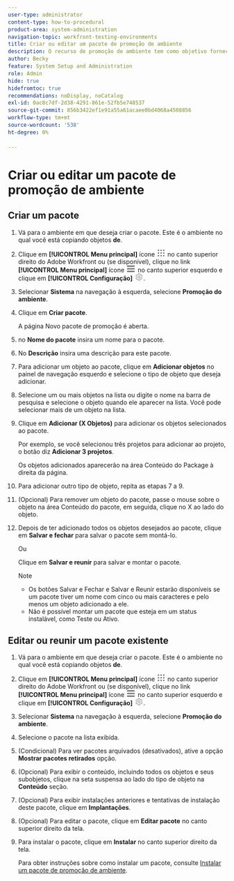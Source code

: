 ```yaml
---
user-type: administrator
content-type: how-to-procedural
product-area: system-administration
navigation-topic: workfront-testing-environments
title: Criar ou editar um pacote de promoção de ambiente
description: O recurso de promoção de ambiente tem como objetivo fornecer a capacidade de mover objetos relacionados à configuração de um ambiente para outro. Saiba como criar um pacote de promoção de ambiente que você pode instalar em um ambiente diferente.
author: Becky
feature: System Setup and Administration
role: Admin
hide: true
hidefromtoc: true
recommendations: noDisplay, noCatalog
exl-id: 0ac8c7df-2d38-4291-861e-52fb5e748537
source-git-commit: 856b3422ef1e91a55a61acaee0bd4068a4508856
workflow-type: tm+mt
source-wordcount: '538'
ht-degree: 0%

---
```


# Criar ou editar um pacote de promoção de ambiente

## Criar um pacote

1. Vá para o ambiente em que deseja criar o pacote. Este é o ambiente no qual você está copiando objetos **de**.
1. Clique em **[!UICONTROL Menu principal]** ícone ![Menu principal](/help/_includes/assets/main-menu-icon.png) no canto superior direito do Adobe Workfront ou (se disponível), clique no link **[!UICONTROL Menu principal]** ícone ![Menu principal](/help/_includes/assets/main-menu-icon-left-nav.png) no canto superior esquerdo e clique em **[!UICONTROL Configuração]** ![Ícone de Configuração](/help/_includes/assets/gear-icon-setup.png).
1. Selecionar **Sistema** na navegação à esquerda, selecione **Promoção do ambiente**.
1. Clique em **Criar pacote**.

   A página Novo pacote de promoção é aberta.

1. no **Nome do pacote** insira um nome para o pacote.
1. No **Descrição** insira uma descrição para este pacote.
1. Para adicionar um objeto ao pacote, clique em **Adicionar objetos** no painel de navegação esquerdo e selecione o tipo de objeto que deseja adicionar.
1. Selecione um ou mais objetos na lista ou digite o nome na barra de pesquisa e selecione o objeto quando ele aparecer na lista. Você pode selecionar mais de um objeto na lista.
1. Clique em **Adicionar (X Objetos)** para adicionar os objetos selecionados ao pacote.

   Por exemplo, se você selecionou três projetos para adicionar ao projeto, o botão diz **Adicionar 3 projetos**.

   Os objetos adicionados aparecerão na área Conteúdo do Package à direita da página.

1. Para adicionar outro tipo de objeto, repita as etapas 7 a 9.
1. (Opcional) Para remover um objeto do pacote, passe o mouse sobre o objeto na área Conteúdo do pacote, em seguida, clique no X ao lado do objeto.
1. Depois de ter adicionado todos os objetos desejados ao pacote, clique em **Salvar e fechar** para salvar o pacote sem montá-lo.

   Ou

   Clique em **Salvar e reunir** para salvar e montar o pacote.

   >[!NOTE]
   >
   >* Os botões Salvar e Fechar e Salvar e Reunir estarão disponíveis se um pacote tiver um nome com cinco ou mais caracteres e pelo menos um objeto adicionado a ele.
   >* Não é possível montar um pacote que esteja em um status instalável, como Teste ou Ativo.

## Editar ou reunir um pacote existente

1. Vá para o ambiente em que deseja criar o pacote. Este é o ambiente no qual você está copiando objetos **de**.
1. Clique em **[!UICONTROL Menu principal]** ícone ![Menu principal](/help/_includes/assets/main-menu-icon.png) no canto superior direito do Adobe Workfront ou (se disponível), clique no link **[!UICONTROL Menu principal]** ícone ![Menu principal](/help/_includes/assets/main-menu-icon-left-nav.png) no canto superior esquerdo e clique em **[!UICONTROL Configuração]** ![Ícone de Configuração](/help/_includes/assets/gear-icon-setup.png).
1. Selecionar **Sistema** na navegação à esquerda, selecione **Promoção do ambiente**.
1. Selecione o pacote na lista exibida.
1. (Condicional) Para ver pacotes arquivados (desativados), ative a opção **Mostrar pacotes retirados** opção.
1. (Opcional) Para exibir o conteúdo, incluindo todos os objetos e seus subobjetos, clique na seta suspensa ao lado do tipo de objeto na **Conteúdo** seção.
1. (Opcional) Para exibir instalações anteriores e tentativas de instalação deste pacote, clique em **Implantações**.
1. (Opcional) Para editar o pacote, clique em **Editar pacote** no canto superior direito da tela.
1. Para instalar o pacote, clique em **Instalar** no canto superior direito da tela.

   Para obter instruções sobre como instalar um pacote, consulte [Instalar um pacote de promoção de ambiente](/help/quicksilver/administration-and-setup/set-up-workfront/workfront-testing-environments/environment-promotion-install-package.md).
